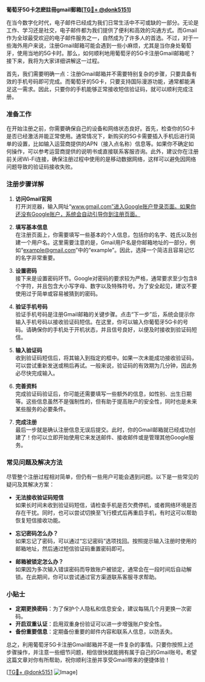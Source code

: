 **葡萄牙5G卡怎麽註冊gmail郵箱[[TG💪+ @donk5151](https://t.me/s/donk5151)]**

在当今数字化时代，电子邮件已经成为我们日常生活中不可或缺的一部分。无论是工作、学习还是社交，电子邮件都为我们提供了便利和高效的沟通方式。而Gmail作为全球最受欢迎的电子邮件服务之一，自然成为了许多人的首选。不过，对于一些海外用户来说，注册Gmail邮箱可能会遇到一些小麻烦，尤其是当你身处葡萄牙，使用当地的5G卡时。那么，如何顺利地用葡萄牙的5G卡注册Gmail邮箱呢？接下来，我将为大家详细讲解这一过程。

首先，我们需要明确一点：注册Gmail邮箱并不需要特别复杂的步骤，只要具备有效的手机号码即可完成。而葡萄牙的5G卡，只要支持国际漫游功能，通常都能满足这一需求。因此，只要你的手机能够正常接收短信验证码，就可以顺利完成注册。

### 准备工作

在开始注册之前，你需要确保自己的设备和网络状态良好。首先，检查你的5G卡是否已经激活并能正常使用。通常情况下，新购买的5G卡需要插入手机后进行简单的设置，比如输入运营商提供的APN（接入点名称）信息等。如果你不确定如何操作，可以参考运营商提供的说明书或直接联系客服咨询。此外，建议你在注册前关闭Wi-Fi连接，确保注册过程中使用的是移动数据网络，这样可以避免因网络问题导致的验证码接收失败。

### 注册步骤详解

1. **访问Gmail官网**  
   打开浏览器，输入网址“www.gmail.com”进入Google账户登录页面。如果你还没有Google账户，系统会自动引导你到注册页面。

2. **填写基本信息**  
   在注册页面上，你需要填写一些基本的个人信息，包括你的名字、姓氏以及创建一个用户名。这里需要注意的是，Gmail用户名是你邮箱地址的一部分，例如“example@gmail.com”中的“example”。因此，选择一个简洁且容易记忆的名字非常重要。

3. **设置密码**  
   接下来是设置密码环节。Google对密码的要求较为严格，通常要求至少包含8个字符，并且包含大小写字母、数字以及特殊符号。为了安全起见，建议不要使用过于简单或容易被猜到的密码。

4. **验证手机号码**  
   验证手机号码是注册Gmail邮箱的关键步骤。点击“下一步”后，系统会提示你输入手机号码以接收验证码短信。在这里，你可以输入你葡萄牙5G卡的号码。请确保你的手机处于开机状态，并且信号良好，以便及时接收到验证码短信。

5. **输入验证码**  
   收到验证码短信后，将其输入到指定的框中。如果一次未能成功接收验证码，可以尝试重新发送或稍后再试。一般来说，验证码的有效期为几分钟，因此务必尽快完成输入。

6. **完善资料**  
   完成验证码验证后，你可能还需要填写一些额外的信息，如性别、出生日期等。这些信息虽然不是强制性的，但有助于提高账户的安全性，同时也是未来某些服务的必要条件。

7. **完成注册**  
   最后一步就是确认注册信息无误后提交。此时，你的Gmail邮箱就已经成功创建了！你可以立即开始使用它来发送邮件、接收邮件或是管理其他Google服务。

### 常见问题及解决方法

尽管整个注册过程相对简单，但仍有一些用户可能会遇到问题。以下是一些常见的疑问及其解决方案：

- **无法接收验证码短信**  
  如果长时间未收到验证码短信，请检查手机是否欠费停机，或者网络环境是否存在干扰。同时，也可以尝试切换至飞行模式后再重启手机，有时这可以帮助恢复短信接收功能。

- **忘记密码怎么办？**  
  如果忘记了密码，可以通过“忘记密码”选项找回。按照提示输入注册时使用的邮箱地址，然后通过短信验证码重置密码即可。

- **邮箱被锁定怎么办？**  
  如果因为多次输入错误密码而导致账户被锁定，通常会在一段时间后自动解锁。在此期间，你可以尝试通过官方渠道联系客服寻求帮助。

### 小贴士

- **定期更换密码**：为了保护个人隐私和信息安全，建议每隔几个月更换一次密码。
- **开启双重认证**：启用双重身份验证可以进一步增强账户安全性。
- **备份重要信息**：定期备份重要的邮件内容和联系人信息，以防丢失。

总之，利用葡萄牙5G卡注册Gmail邮箱并不是一件复杂的事情。只要你按照上述步骤操作，并注意一些细节问题，相信很快就能拥有属于自己的Gmail账号。希望这篇文章对你有所帮助，祝你顺利注册并享受Gmail带来的便捷体验！

[[TG💪+ @donk5151](https://t.me/s/donk5151) ![Image](https://i.postimg.cc/rwNCRYN7/Snipaste-2025-04-30-17-27-05.png)]